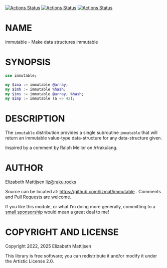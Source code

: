 [![Actions Status](https://github.com/lizmat/immutable/actions/workflows/linux.yml/badge.svg)](https://github.com/lizmat/immutable/actions) [![Actions Status](https://github.com/lizmat/immutable/actions/workflows/macos.yml/badge.svg)](https://github.com/lizmat/immutable/actions) [![Actions Status](https://github.com/lizmat/immutable/actions/workflows/windows.yml/badge.svg)](https://github.com/lizmat/immutable/actions)

NAME
====

immutable - Make data structures immutable

SYNOPSIS
========

```raku
use immutable;

my $ima := immutable @array;
my $imh := immutable %hash;
my $ims := immutable @array, %hash;
my $imp := immutable (a => 42);
```

DESCRIPTION
===========

The `immutable` distribution provides a single subroutine `immutable` that will return an immutable value-type data-structure for any data-structure given.

Inspired by a comment by Ralph Mellor on /r/rakulang.

AUTHOR
======

Elizabeth Mattijsen <liz@raku.rocks>

Source can be located at: https://github.com/lizmat/immutable . Comments and Pull Requests are welcome.

If you like this module, or what I’m doing more generally, committing to a [small sponsorship](https://github.com/sponsors/lizmat/) would mean a great deal to me!

COPYRIGHT AND LICENSE
=====================

Copyright 2022, 2025 Elizabeth Mattijsen

This library is free software; you can redistribute it and/or modify it under the Artistic License 2.0.

